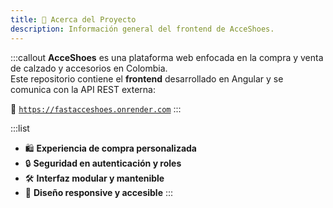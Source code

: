 ```yaml
---
title: 🧾 Acerca del Proyecto
description: Información general del frontend de AcceShoes.
---
```


:::callout
**AcceShoes** es una plataforma web enfocada en la compra y venta de calzado y accesorios en Colombia.  
Este repositorio contiene el **frontend** desarrollado en Angular y se comunica con la API REST externa:

🔗 [`https://fastacceshoes.onrender.com`](https://fastacceshoes.onrender.com)
:::

:::list
- 🛍️ **Experiencia de compra personalizada**
- 🔒 **Seguridad en autenticación y roles**
- 🛠️ **Interfaz modular y mantenible**
- 📱 **Diseño responsive y accesible**
:::
